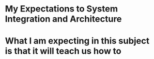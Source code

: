 # My Expectations to System Integration and Architecture

# What I am expecting in this subject is that it will teach us how to 
